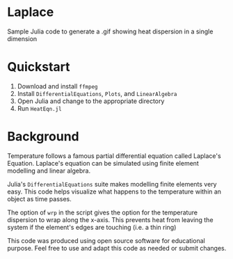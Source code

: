 # Laplace
Sample Julia code to generate a .gif showing heat dispersion in a single dimension

# Quickstart
1. Download and install `ffmpeg`
2. Install `DifferentialEquations`, `Plots`, and `LinearAlgebra`
3. Open Julia and change to the appropriate directory
4. Run `HeatEqn.jl`

# Background
Temperature follows a famous partial differential equation called Laplace's Equation. Laplace's equation can be simulated using finite element modelling and linear algebra.

Julia's `DifferentialEquations` suite makes modelling finite elements very easy. This code helps visualize what happens to the temperature within an object as time passes.

The option of `wrp` in the script gives the option for the temperature dispersion to wrap along the x-axis. This prevents heat from leaving the system if the element's edges are touching (i.e. a thin ring)

This code was produced using open source software for educational purpose. Feel free to use and adapt this code as needed or submit changes.
